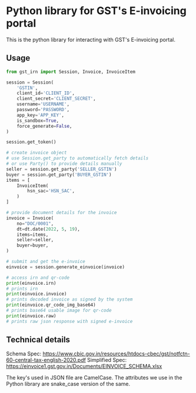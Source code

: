 # Python library for GST's E-invoicing portal

This is the python library for interacting with GST's E-invoicing portal.

## Usage

```python
from gst_irn import Session, Invoice, InvoiceItem

session = Session(
    'GSTIN',
    client_id='CLIENT_ID',
    client_secret='CLIENT_SECRET',
    username='USERNAME',
    password='PASSWORD',
    app_key='APP_KEY',
    is_sandbox=True,
    force_generate=False,
)

session.get_token()

# create invoice object
# use Session.get_party to automatically fetch details
# or use Party() to provide details manually
seller = session.get_party('SELLER_GSTIN')
buyer = session.get_party('BUYER_GSTIN')
items = [
    InvoiceItem(
        hsn_sac='HSN_SAC',
    )
]

# provide document details for the invoice
invoice = Invoice(
    no="DOC/0001",
    dt=dt.date(2022, 5, 19),
    items=items,
    seller=seller,
    buyer=buyer,
)

# submit and get the e-invoice
einvoice = session.generate_einvoice(invoice)

# access irn and qr-code
print(einvoice.irn)
# prints irn
print(einvoice.invoice)
# prints decoded invoice as signed by the system
print(einvoice.qr_code_img_base64)
# prints base64 usable image for qr-code
print(einvoice.raw)
# prints raw json response with signed e-invoice
```

## Technical details

Schema Spec: https://www.cbic.gov.in/resources/htdocs-cbec/gst/notfctn-60-central-tax-english-2020.pdf
Simplified Spec: https://einvoice1.gst.gov.in/Documents/EINVOICE_SCHEMA.xlsx

The key's used in JSON file are CamelCase.  The attributes we use in the Python library are snake_case version of the same.
